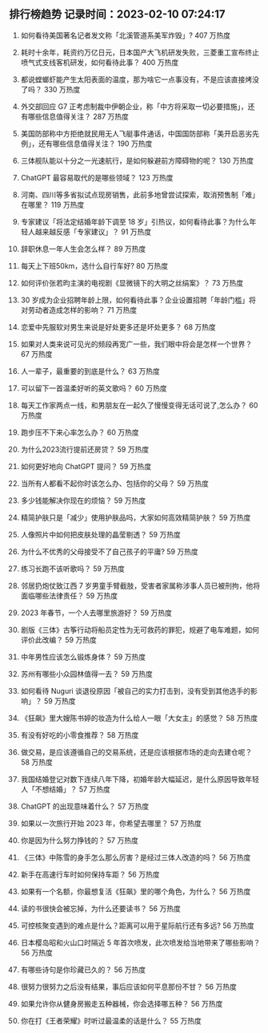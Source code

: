 
## 排行榜趋势 记录时间：2023-02-10 07:24:17
  
  1. 如何看待美国著名记者发文称「北溪管道系美军炸毁」? 407 万热度
    
  2. 耗时十余年，耗资约万亿日元，日本国产大飞机研发失败，三菱重工宣布终止喷气式支线客机研发，如何看待此事？ 400 万热度
    
  3. 都说螳螂虾能产生太阳表面的温度，那为啥它一点事没有，不是应该直接烤没了吗？ 330 万热度
    
  4. 外交部回应 G7 正考虑制裁中伊朝企业，称「中方将采取一切必要措施」，还有哪些信息值得关注？ 287 万热度
    
  5. 美国防部称中方拒绝就民用无人飞艇事件通话，中国国防部称「美开启恶劣先例」，还有哪些信息值得关注？ 190 万热度
    
  6. 三体舰队能以十分之一光速航行，是如何躲避前方障碍物的呢？ 130 万热度
    
  7. ChatGPT 最容易取代的是哪些领域？ 123 万热度
    
  8. 河南、四川等多省拟试点现房销售，此前多地曾尝试探索，取消预售制「难」在哪里？ 119 万热度
    
  9. 专家建议「将法定结婚年龄下调至 18 岁」引热议，如何看待此事？为什么年轻人越来越反感「专家建议」？ 91 万热度
    
  10. 辞职休息一年人生会怎么样？ 89 万热度
    
  11. 每天上下班50km，选什么自行车好? 80 万热度
    
  12. 如何评价张若昀主演的电视剧《显微镜下的大明之丝绢案》？ 73 万热度
    
  13. 30 岁成为企业招聘年龄上限，如何看待此事？企业设置招聘「年龄门槛」将对劳动者造成怎样的影响？ 71 万热度
    
  14. 恋爱中先服软对男生来说是好处更多还是坏处更多？ 68 万热度
    
  15. 如果对人类来说可见光的频段再宽广一些，我们眼中将会是怎样一个世界？ 67 万热度
    
  16. 人一辈子，最重要的到底是什么？ 63 万热度
    
  17. 可以留下一首温柔好听的英文歌吗？ 60 万热度
    
  18. 每天工作家两点一线，和男朋友在一起久了慢慢变得无话可说了,怎么办？ 60 万热度
    
  19. 跑步压不下来心率怎么办？ 60 万热度
    
  20. 为什么2023流行提前还房贷？ 59 万热度
    
  21. 如何更好地向 ChatGPT 提问？ 59 万热度
    
  22. 当所有人都看不起你时该怎么办、包括你的父母？ 59 万热度
    
  23. 多少钱能解决你现在的烦恼？ 59 万热度
    
  24. 精简护肤只是「减少」使用护肤品吗，大家如何高效精简护肤？ 59 万热度
    
  25. 人像照片中如何把皮肤处理的晶莹剔透？ 59 万热度
    
  26. 为什么不优秀的父母接受不了自己孩子的平庸? 59 万热度
    
  27. 练习长跑不该听歌吗？ 59 万热度
    
  28. 邻居扔炮仗致江西 7 岁男童手臂截肢，受害者家属称涉事人员已被刑拘，他将面临哪些法律责任？ 59 万热度
    
  29. 2023 年春节，一个人去哪里旅游好？ 59 万热度
    
  30. 剧版《三体》古筝行动将船员定性为无可救药的罪犯，规避了电车难题，如何评价此改编？ 59 万热度
    
  31. 中年男性应该怎么锻炼身体？ 59 万热度
    
  32. 苏州有哪些小众园林值得一去？ 59 万热度
    
  33. 如何看待 Nuguri 谈退役原因「被自己的实力打击到，没有受到其他选手的影响」？ 59 万热度
    
  34. 《狂飙》里大嫂陈书婷的妆造为什么给人一眼「大女主」的感觉？ 58 万热度
    
  35. 有没有好吃的小零食推荐？ 58 万热度
    
  36. 做交易，是应该遵循自己的交易系统，还是应该根据市场的走向去建仓呢？ 58 万热度
    
  37. 我国结婚登记对数下连续八年下降，初婚年龄大幅延迟，是什么原因导致年轻人「不想结婚」？ 57 万热度
    
  38. ChatGPT 的出现意味着什么？ 57 万热度
    
  39. 如果以一次旅行开始 2023 年，你希望去哪里？ 57 万热度
    
  40. 你是因为什么努力挣钱的？ 57 万热度
    
  41. 《三体》中陈雪的身手怎么那么厉害？是经过三体人改造的吗？ 56 万热度
    
  42. 新手在高速行车时如何保持车距？ 56 万热度
    
  43. 如果有一个名额，你最想复活《狂飙》里的哪个角色，为什么？ 56 万热度
    
  44. 读的书很快会被忘掉，为什么还要读书？ 56 万热度
    
  45. 可控核聚变遇到的难点是什么？距离可以用于星际航行还有多远? 56 万热度
    
  46. 日本樱岛昭和火山口时隔近 5 年首次喷发，此次喷发给当地带来了哪些影响？ 56 万热度
    
  47. 有哪些诗句是你珍藏已久的？ 56 万热度
    
  48. 很努力很努力之后没有结果，事后应该如何平息那份不甘？ 56 万热度
    
  49. 如果允许你从健身房搬走五种器械，你会选择哪五种？ 56 万热度
    
  50. 你在打《王者荣耀》时听过最温柔的话是什么？ 55 万热度
    